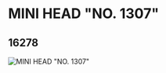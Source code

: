 # MINI HEAD "NO. 1307"
## 16278
![MINI HEAD "NO. 1307"](https://lc-www-live-s.legocdn.com/media/bricks/5/2/6057888.jpg)